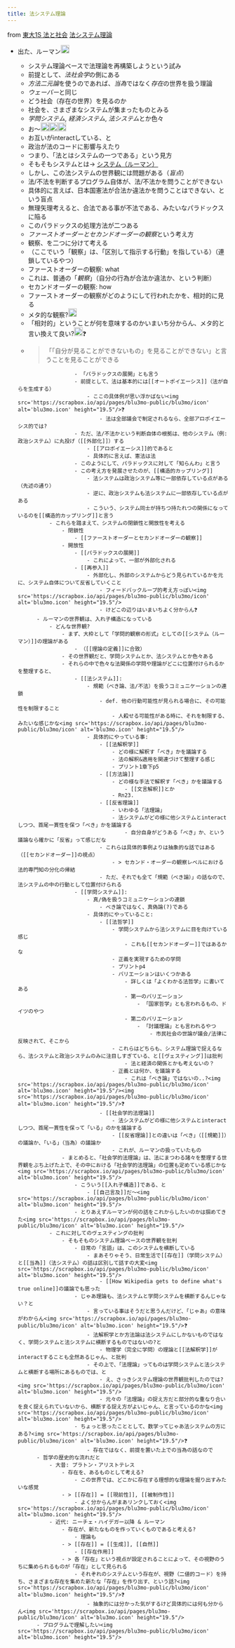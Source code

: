 ```yaml
---
title: 法システム理論
---
```


from [東大1S 法と社会](%E6%9D%B1%E5%A4%A71S%20%E6%B3%95%E3%81%A8%E7%A4%BE%E4%BC%9A.md)
[法システム理論](%E6%B3%95%E3%82%B7%E3%82%B9%E3%83%86%E3%83%A0%E7%90%86%E8%AB%96.md)

* 出た、ルーマン<img src='https://scrapbox.io/api/pages/blu3mo-public/blu3mo/icon' alt='blu3mo.icon' height="19.5"/>
  - システム理論ベースで法理論を再構築しようという試み
  - 前提として、*法社会学*の側にある
  - *方法二元論*を使うのであれば、*当為*ではなく*存在*の世界を扱う理論
  - *ウェーバー*と同じ
  - どう社会（存在の世界）を見るのか
  - 社会を、さまざまなシステムが集まったものとみる
  - *学問システム*, *経済システム*, *法システム*とか色々
  - お〜<img src='https://scrapbox.io/api/pages/blu3mo-public/blu3mo/icon' alt='blu3mo.icon' height="19.5"/><img src='https://scrapbox.io/api/pages/blu3mo-public/blu3mo/icon' alt='blu3mo.icon' height="19.5"/><img src='https://scrapbox.io/api/pages/blu3mo-public/blu3mo/icon' alt='blu3mo.icon' height="19.5"/>
  - お互いがinteractしている、と
  - 政治が法のコードに影響与えたり
  - つまり、「法とはシステムの一つである」という見方
  - そもそもシステムとは→ [システム（ルーマン）](%E3%82%B7%E3%82%B9%E3%83%86%E3%83%A0%EF%BC%88%E3%83%AB%E3%83%BC%E3%83%9E%E3%83%B3%EF%BC%89.md)
  - しかし、この法システムの世界観には問題がある（*盲点*）
  - 法/不法を判断するプログラム自体が、法/不法かを問うことができない
  - 具体的に言えば、日本国憲法が合法か違法かを問うことはできない、という盲点
  - 無理矢理考えると、合法である事が不法である、みたいなパラドックスに陥る
  - このパラドックスの処理方法が二つある
  - *ファーストオーダーとセカンドオーダーの観察*という考え方
  - 観察、を二つに分けて考える
  - （ここでいう「観察」は、「区別して指示する行動」を指している）（連鎖しているやつ）
  - ファーストオーダーの観察: what
  - これは、普通の「*観察*」（自分の行為が合法か違法か、という判断）
  - セカンドオーダーの観察: how
  - ファーストオーダーの観察がどのようにして行われたかを、相対的に見る
  - メタ的な観察?<img src='https://scrapbox.io/api/pages/blu3mo-public/blu3mo/icon' alt='blu3mo.icon' height="19.5"/>
  - 「相対的」ということが何を意味するのかいまいち分からん、メタ的と言い換えて良い?<img src='https://scrapbox.io/api/pages/blu3mo-public/blu3mo/icon' alt='blu3mo.icon' height="19.5"/>❓
  - > 「「自分が見ることができないもの」を見ることができない」と言うことを見ることができる
  
  ````
                    - 「パラドックスの展開」とも言う
                    - 前提として、法は基本的には[[オートポイエーシス]]（法が自らを生成する）
                        - ここの具体例が思い浮かばない<img src='https://scrapbox.io/api/pages/blu3mo-public/blu3mo/icon' alt='blu3mo.icon' height="19.5"/>❓
                            - 法は全部議会で制定されるなら、全部アロポイエーシス的では?
                    - ただ、法/不法かという判断自体の根拠は、他のシステム（例: 政治システム）に丸投げ（[[外部化]]）する
                        - [[アロポイエーシス]]的であると
                        - 具体的に言えば、憲法は法
                    - このようにして、パラドックスに対して「知らんわ」と言う
                    - この考え方を発展させたのが、[[構造的カップリング]]
                        - 法システムは政治システム等に一部依存している点がある（先述の通り）
                        - 逆に、政治システムも法システムに一部依存している点がある
                        - こういう、システム同士が持ちつ持たれつの関係になっているのを[[構造的カップリング]]と言う
            - これらを踏まえて、システムの閉鎖性と開放性を考える
                - 閉鎖性
                    - [[ファーストオーダーとセカンドオーダーの観察]]
                - 開放性
                    - [[パラドックスの展開]]
                        - これによって、一部が外部化される
                    - [[再参入]]
                        - 外部化し、外部のシステムからどう見られているかを元に、システム自体について反省していくこと
                            - フィードバックループ的考え方っぽい<img src='https://scrapbox.io/api/pages/blu3mo-public/blu3mo/icon' alt='blu3mo.icon' height="19.5"/>
                            - けどこの辺りはいまいちよく分からん❓
        - ルーマンの世界観は、入れ子構造になっている
            - どんな世界観?
                - まず、大枠として「学問的観察の形式」としての[[システム（ルーマン）]]の理論がある
                    - （[[理論の定義]]に合致）
                - その世界観だと、学問システムとか、法システムとか色々ある
                - それらの中で色々な法関係の学問や理論がどこに位置付けられるかを整理すると、
                    - [[法システム]]:
                        - 規範（べき論、法/不法）を扱うコミュニケーションの連鎖
                            - def. 他の行動可能性が見られる場合に、その可能性を制限すること
                                - 人殺せる可能性がある時に、それを制限する、みたいな感じかな<img src='https://scrapbox.io/api/pages/blu3mo-public/blu3mo/icon' alt='blu3mo.icon' height="19.5"/>
                        - 具体的にやっている事:
                            - [[法解釈学]]
                                - どの様に解釈す「べき」かを議論する
                                - 法の解釈&適用を関連づけて整理する感じ
                                - プリント1章下p5
                            - [[方法論]]
                                - どの様な手法で解釈す「べき」かを議論する
                                    - [[文言解釈]]とか
                                - Rn23.
                            - [[反省理論]]
                                - いわゆる「法理論」
                                - 法システムがどの様に他システムとinteractしつつ、首尾一貫性を保つ「べき」かを議論する
                                    - 自分自身がどうある「べき」か、という議論なら確かに「反省」って感じだな
                            - これらは具体的事例よりは抽象的な話ではある（[[セカンドオーダー]]の視点）
                                - > セカンド・オーダーの観察レベルにおける法的専門知の分化の帰結
                            - ただ、それでも全て「規範（べき論）」の話なので、法システムの中の行動として位置付けられる
                    - [[学問システム]]:
                        - 真/偽を扱うコミュニケーションの連鎖
                            - べき論ではなく、真偽論(?)である
                        - 具体的にやっていること:
                            - [[法哲学]]
                                - 学問システムから法システムに目を向けている感じ
                                    - これも[[セカンドオーダー]]ではあるかな
                                - 正義を実現するための学問
                                - プリントp4
                                - バリエーションはいくつかある
                                    - 詳しくは「よくわかる法哲学」に書いてある
                                    - 第一のバリエーション
                                        - 「国家哲学」とも言われるもの、ドイツのやつ
                                    - 第二のバリエーション
                                        - 「討議理論」とも言われるやつ
                                            - 市民社会の世論が議会/法律に反映されて、そこから
                                - これらはどちらも、システム理論で捉えるなら、法システムと政治システムのみに注目しすぎている、と[[ヴェスティング]]は批判
                                    - 法と経済の関係とかも考えないの？
                                - 正義とは何か、を議論する
                                    - これは「べき論」ではないの..?<img src='https://scrapbox.io/api/pages/blu3mo-public/blu3mo/icon' alt='blu3mo.icon' height="19.5"/><img src='https://scrapbox.io/api/pages/blu3mo-public/blu3mo/icon' alt='blu3mo.icon' height="19.5"/>❓
                            - [[社会学的法理論]]
                                - 法システムがどの様に他システムとinteractしつつ、首尾一貫性を保って「いる」のかを議論する
                                - [[反省理論]]との違いは「べき」（[[規範]]）の議論か、「いる」（当為）の議論か
                                - これが、ルーマンの扱っていたもの
                - まとめると、「社会学的法理論」は、法にまつわる諸々を整理する世界観をぶち上げた上で、その中における「社会学的法理論」の位置も定めている感じかな<img src='https://scrapbox.io/api/pages/blu3mo-public/blu3mo/icon' alt='blu3mo.icon' height="19.5"/>
                    - こういう[[入れ子構造]]である、と
                        - [[自己言及]]だ〜<img src='https://scrapbox.io/api/pages/blu3mo-public/blu3mo/icon' alt='blu3mo.icon' height="19.5"/>
                    - とりあえずルーマンが何の話をこれからしたいのかは掴めてきた<img src='https://scrapbox.io/api/pages/blu3mo-public/blu3mo/icon' alt='blu3mo.icon' height="19.5"/>
            - これに対してのヴェスティングの批判
                - そもそものシステム理論ベースの世界観を批判
                    - 日常の「言語」は、このシステムを横断している
                        - まあそりゃそう、日常生活で[[存在]]（学問システム）と[[当為]]（法システム）の話は区別して話すの大変<img src='https://scrapbox.io/api/pages/blu3mo-public/blu3mo/icon' alt='blu3mo.icon' height="19.5"/>
                            - [[How Wikipedia gets to define what's true online]]の議論でも思った
                    - じゃあ理論も、法システムと学問システムを横断するんじゃない？と
                        - 言っている事はそうだと思うんだけど、「じゃあ」の意味がわからん<img src='https://scrapbox.io/api/pages/blu3mo-public/blu3mo/icon' alt='blu3mo.icon' height="19.5"/>❓
                        - 法解釈学とか方法論は法システムにしかないものではなく、学問システムと法システムに横断するものではないの?と
                            - 物理学（完全に学問）の理論と[[法解釈学]]がinteractすることも全然あるじゃん、と批判
                        - その上で、「法理論」ってものは学問システムと法システムと横断する場所にあるものでは、と
                            - え、さっきシステム理論の世界観批判したのでは?<img src='https://scrapbox.io/api/pages/blu3mo-public/blu3mo/icon' alt='blu3mo.icon' height="19.5"/>
                            - 元々の「法理論」の捉え方だと部分的な重なり合いを良く捉えられていないから、横断する捉え方がよいじゃん、と言っているのかな<img src='https://scrapbox.io/api/pages/blu3mo-public/blu3mo/icon' alt='blu3mo.icon' height="19.5"/>
                    - ちょっと思ったこととして、数学ってじゃあ法システムの方にある?<img src='https://scrapbox.io/api/pages/blu3mo-public/blu3mo/icon' alt='blu3mo.icon' height="19.5"/>❓
                        - 存在ではなく、前提を置いた上での当為の話なので
        - 哲学の歴史的な流れだと
            - 大昔: プラトン・アリストテレス
                - 存在を、あるものとして考える?
                    - この世界では、どこかに存在する理想的な理論を掘り出すみたいな感覚
                - > [[存在]] = [[現前性]], [[被制作性]]
                    - よく分からんがまあリンクしておく<img src='https://scrapbox.io/api/pages/blu3mo-public/blu3mo/icon' alt='blu3mo.icon' height="19.5"/>
            - 近代: ニーチェ・ハイデガー以降 & ルーマン
                - 存在が、新たなものを作っていくものであると考える?
                    - 理論も
                - > [[存在]] = [[生成]], [[自然]]
                    - [[存在作用]]
                - > 各「存在」という視点が設定されることによって、その視野のうちに集められるものが「存在」として見られる
                    - それぞれのシステムという存在が、視野（二値的コード）を持ち、さまざまな存在を集めた新たな「存在」を作り出す、という話?<img src='https://scrapbox.io/api/pages/blu3mo-public/blu3mo/icon' alt='blu3mo.icon' height="19.5"/>❓
                        - 抽象的には分かった気がするけど具体的には何も分からん<img src='https://scrapbox.io/api/pages/blu3mo-public/blu3mo/icon' alt='blu3mo.icon' height="19.5"/>
        - プログラムで理解したい<img src='https://scrapbox.io/api/pages/blu3mo-public/blu3mo/icon' alt='blu3mo.icon' height="19.5"/>
  ````

